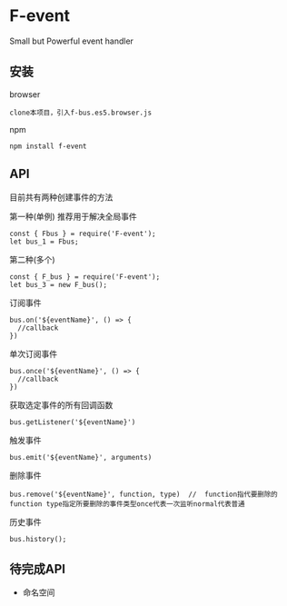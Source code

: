 # F-event
Small but Powerful event handler
## 安装
browser
```
clone本项目，引入f-bus.es5.browser.js
```
npm
```
npm install f-event
```
## API
目前共有两种创建事件的方法

第一种(单例)   推荐用于解决全局事件
```
const { Fbus } = require('F-event');
let bus_1 = Fbus;
```
第二种(多个)
```
const { F_bus } = require('F-event');
let bus_3 = new F_bus();
```
订阅事件
```
bus.on('${eventName}', () => {
  //callback
})
```
单次订阅事件 
```
bus.once('${eventName}', () => {
  //callback
})

```
获取选定事件的所有回调函数
```
bus.getListener('${eventName}')
```
触发事件
```
bus.emit('${eventName}', arguments)
```
删除事件
```
bus.remove('${eventName}', function, type)  //  function指代要删除的function type指定所要删除的事件类型once代表一次监听normal代表普通
```
历史事件
```
bus.history();
```
## 待完成API
  - 命名空间
